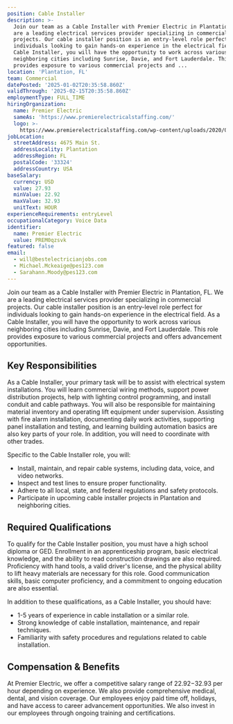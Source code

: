 ```yaml
---
position: Cable Installer
description: >-
  Join our team as a Cable Installer with Premier Electric in Plantation, FL. We
  are a leading electrical services provider specializing in commercial
  projects. Our cable installer position is an entry-level role perfect for
  individuals looking to gain hands-on experience in the electrical field. As a
  Cable Installer, you will have the opportunity to work across various
  neighboring cities including Sunrise, Davie, and Fort Lauderdale. This role
  provides exposure to various commercial projects and ...
location: 'Plantation, FL'
team: Commercial
datePosted: '2025-01-02T20:35:58.860Z'
validThrough: '2025-02-15T20:35:58.860Z'
employmentType: FULL_TIME
hiringOrganization:
  name: Premier Electric
  sameAs: 'https://www.premierelectricalstaffing.com/'
  logo: >-
    https://www.premierelectricalstaffing.com/wp-content/uploads/2020/05/Premier-Electrical-Staffing-logo.png
jobLocation:
  streetAddress: 4675 Main St.
  addressLocality: Plantation
  addressRegion: FL
  postalCode: '33324'
  addressCountry: USA
baseSalary:
  currency: USD
  value: 27.93
  minValue: 22.92
  maxValue: 32.93
  unitText: HOUR
experienceRequirements: entryLevel
occupationalCategory: Voice Data
identifier:
  name: Premier Electric
  value: PREM0qzsvk
featured: false
email:
  - will@bestelectricianjobs.com
  - Michael.Mckeaige@pes123.com
  - Sarahann.Moody@pes123.com
---
```




Join our team as a Cable Installer with Premier Electric in Plantation, FL. We are a leading electrical services provider specializing in commercial projects. Our cable installer position is an entry-level role perfect for individuals looking to gain hands-on experience in the electrical field. As a Cable Installer, you will have the opportunity to work across various neighboring cities including Sunrise, Davie, and Fort Lauderdale. This role provides exposure to various commercial projects and offers advancement opportunities.

## Key Responsibilities
As a Cable Installer, your primary task will be to assist with electrical system installations. You will learn commercial wiring methods, support power distribution projects, help with lighting control programming, and install conduit and cable pathways. You will also be responsible for maintaining material inventory and operating lift equipment under supervision. Assisting with fire alarm installation, documenting daily work activities, supporting panel installation and testing, and learning building automation basics are also key parts of your role. In addition, you will need to coordinate with other trades.

Specific to the Cable Installer role, you will:
- Install, maintain, and repair cable systems, including data, voice, and video networks.
- Inspect and test lines to ensure proper functionality.
- Adhere to all local, state, and federal regulations and safety protocols.
- Participate in upcoming cable installer projects in Plantation and neighboring cities.

## Required Qualifications
To qualify for the Cable Installer position, you must have a high school diploma or GED. Enrollment in an apprenticeship program, basic electrical knowledge, and the ability to read construction drawings are also required. Proficiency with hand tools, a valid driver's license, and the physical ability to lift heavy materials are necessary for this role. Good communication skills, basic computer proficiency, and a commitment to ongoing education are also essential.

In addition to these qualifications, as a Cable Installer, you should have:
- 1-5 years of experience in cable installation or a similar role.
- Strong knowledge of cable installation, maintenance, and repair techniques.
- Familiarity with safety procedures and regulations related to cable installation.

## Compensation & Benefits
At Premier Electric, we offer a competitive salary range of $22.92-$32.93 per hour depending on experience. We also provide comprehensive medical, dental, and vision coverage. Our employees enjoy paid time off, holidays, and have access to career advancement opportunities. We also invest in our employees through ongoing training and certifications.
